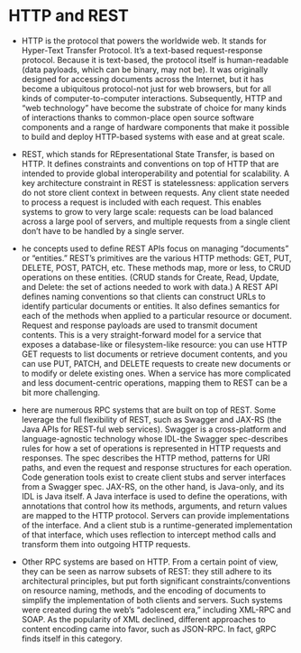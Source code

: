 # HTTP and REST

- HTTP is the protocol that powers the worldwide web. It stands for Hyper-Text Transfer Protocol. It’s a text-based request-response protocol.
Because it is text-based, the protocol itself is human-readable (data payloads, which can be binary, may not be). It was originally designed for accessing documents across the Internet, 
but it has become a ubiquitous protocol-not just for web browsers, but for all kinds of computer-to-computer interactions. Subsequently, HTTP and “web technology” have become the substrate of 
choice for many kinds of interactions thanks to common-place open source software components and a range of hardware components that make it possible to build and deploy HTTP-based systems with ease and at great scale.

- REST, which stands for REpresentational State Transfer, is based on HTTP. It defines constraints and conventions on top of HTTP that are intended to 
provide global interoperability and potential for scalability. A key architecture constraint in REST is statelessness: application servers do not store client 
context in between requests. Any client state needed to process a request is included with each request. This enables systems to grow to very large scale: 
requests can be load balanced across a large pool of servers, and multiple requests from a single client don’t have to be handled by a single server.

- he concepts used to define REST APIs focus on managing “documents” or “entities.” REST’s primitives are the various HTTP methods: 
GET, PUT, DELETE, POST, PATCH, etc. These methods map, more or less, to CRUD operations on these entities. (CRUD stands for Create, Read, Update, and Delete: 
the set of actions needed to work with data.) A REST API defines naming conventions so that clients can construct URLs to identify particular documents or entities. It also defines semantics for each of the methods when applied to a particular resource or document. Request and response payloads are used to transmit document contents. This is a very straight-forward model for a service that exposes a database-like or filesystem-like resource: you can use HTTP GET requests to list documents or retrieve document contents, and you can use PUT, PATCH, and DELETE requests to create new documents or to modify or delete existing ones.
When a service has more complicated and less document-centric operations, mapping them to REST can be a bit more challenging.

- here are numerous RPC systems that are built on top of REST. Some leverage the full flexibility of REST, such as Swagger and JAX-RS (the Java APIs for REST-ful web services). Swagger is a cross-platform and language-agnostic technology whose IDL-the Swagger spec-describes rules for
how a set of operations is represented in HTTP requests and responses. The spec describes the HTTP method, patterns for URI paths, and even the request and response structures for each operation. Code generation tools exist to create client stubs and server interfaces from a Swagger spec. JAX-RS, on the other hand, is Java-only, and its IDL is Java itself. A Java interface is used to define the operations, with annotations that control how its methods, arguments, and return values are mapped to the HTTP protocol. Servers can provide implementations of the interface. And a client stub is a runtime-generated implementation of that interface,
which uses reflection to intercept method calls and transform them into outgoing HTTP requests.

- Other RPC systems are based on HTTP. From a certain point of view, they can be seen as narrow subsets of REST: they still adhere to its architectural principles,
but put forth significant constraints/conventions on resource naming, methods, and the encoding of documents to simplify the implementation of both clients and servers. 
Such systems were created during the web’s “adolescent era,” including XML-RPC and SOAP. As the popularity of XML declined, different approaches to content encoding came into favor, such as JSON-RPC. In fact, gRPC finds itself in this category.
